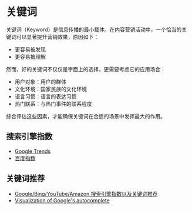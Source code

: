 # 关键词

关键词（Keyword）是信息传播的最小载体。在内容营销活动中，一个恰当的关键词可以显著提升营销效果，原因如下：

- 更容易被发现
- 更容易被理解

然而，好的关键词不仅仅是字面上的选择，更需要考虑它的应用场合：

- 用户对象：用户的群体
- 文化环境：国家民族的文化环境
- 语言习惯：语言的表达习惯
- 热门联系：与热门事件的联系程度

综合评估这些因素，才能确保关键词在合适的场景中发挥最大的作用。

## 搜索引擎指数

- [Google Trends](https://trends.google.com)
- [百度指数](https://index.baidu.com)

## 关键词推荐

- [Google/Bing/YouTube/Amazon 搜索引擎指数以及关键词推荐](https://ahrefs.com/keyword-generator/)
- [Visualization of Google's autocomplete](https://anvaka.github.io/vs/?query=odoo)
